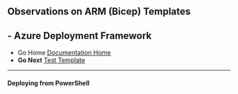 ## Observations on ARM (Bicep) Templates 

## - Azure Deployment Framework ## 
- Go Home [Documentation Home](./index.md)
- **Go Next** [Test Template](./Test_Template.md)

* * *

####  Deploying from PowerShell